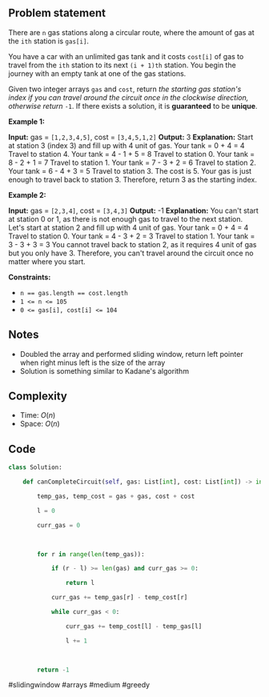 ## Problem statement

There are `n` gas stations along a circular route, where the amount of gas at the `ith` station is `gas[i]`.

You have a car with an unlimited gas tank and it costs `cost[i]` of gas to travel from the `ith` station to its next `(i + 1)th` station. You begin the journey with an empty tank at one of the gas stations.

Given two integer arrays `gas` and `cost`, return _the starting gas station's index if you can travel around the circuit once in the clockwise direction, otherwise return_ `-1`. If there exists a solution, it is **guaranteed** to be **unique**.

**Example 1:**

**Input:** gas = `[1,2,3,4,5]`, cost = `[3,4,5,1,2]`
**Output:** 3
**Explanation:**
Start at station 3 (index 3) and fill up with 4 unit of gas. Your tank = 0 + 4 = 4
Travel to station 4. Your tank = 4 - 1 + 5 = 8
Travel to station 0. Your tank = 8 - 2 + 1 = 7
Travel to station 1. Your tank = 7 - 3 + 2 = 6
Travel to station 2. Your tank = 6 - 4 + 3 = 5
Travel to station 3. The cost is 5. Your gas is just enough to travel back to station 3.
Therefore, return 3 as the starting index.

**Example 2:**

**Input:** gas = `[2,3,4]`, cost = `[3,4,3]`
**Output:** -1
**Explanation:**
You can't start at station 0 or 1, as there is not enough gas to travel to the next station.
Let's start at station 2 and fill up with 4 unit of gas. Your tank = 0 + 4 = 4
Travel to station 0. Your tank = 4 - 3 + 2 = 3
Travel to station 1. Your tank = 3 - 3 + 3 = 3
You cannot travel back to station 2, as it requires 4 unit of gas but you only have 3.
Therefore, you can't travel around the circuit once no matter where you start.

**Constraints:**

- `n == gas.length == cost.length`
- `1 <= n <= 105`
- `0 <= gas[i], cost[i] <= 104`
## Notes

- Doubled the array and performed sliding window, return left pointer when right minus left is the size of the array
- Solution is something similar to Kadane's algorithm
## Complexity

- Time: $O(n)$
- Space: $O(n)$
## Code

```python
class Solution:

    def canCompleteCircuit(self, gas: List[int], cost: List[int]) -> int:

        temp_gas, temp_cost = gas + gas, cost + cost

        l = 0

        curr_gas = 0

  

        for r in range(len(temp_gas)):

            if (r - l) >= len(gas) and curr_gas >= 0:

                return l

            curr_gas += temp_gas[r] - temp_cost[r]

            while curr_gas < 0:

                curr_gas += temp_cost[l] - temp_gas[l]

                l += 1

  

        return -1
```

#slidingwindow 
#arrays 
#medium 
#greedy